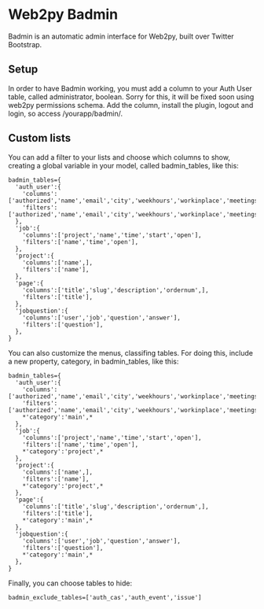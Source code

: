 # Web2py Badmin 

Badmin is an automatic admin interface for Web2py, built over Twitter Bootstrap.

## Setup

In order to have Badmin working, you must add a column to your Auth User table, called administrator, boolean. Sorry for this, it will be fixed soon using web2py permissions schema. Add the column, install the plugin, logout and login, so access /yourapp/badmin/.

## Custom lists

You can add a filter to your lists and choose which columns to show, creating a global variable in your model, called badmin_tables, like this:


    badmin_tables={
      'auth_user':{
        'columns':['authorized','name','email','city','weekhours','workinplace','meetings'],
        'filters':['authorized','name','email','city','weekhours','workinplace','meetings'],
      },
      'job':{
        'columns':['project','name','time','start','open'],
        'filters':['name','time','open'],
      },
      'project':{
        'columns':['name',],
        'filters':['name'],
      },
      'page':{
        'columns':['title','slug','description','ordernum',],
        'filters':['title'],
      },
      'jobquestion':{
        'columns':['user','job','question','answer'],
        'filters':['question'],
      },
    }

You can also customize the menus, classifing tables. For doing this, include a new property, category, in badmin_tables, like this:

    badmin_tables={
      'auth_user':{
        'columns':['authorized','name','email','city','weekhours','workinplace','meetings'],
        'filters':['authorized','name','email','city','weekhours','workinplace','meetings'],
        *'category':'main',*
      },
      'job':{
        'columns':['project','name','time','start','open'],
        'filters':['name','time','open'],
        *'category':'project',*
      },
      'project':{
        'columns':['name',],
        'filters':['name'],
        *'category':'project',*
      },
      'page':{
        'columns':['title','slug','description','ordernum',],
        'filters':['title'],
        *'category':'main',*
      },
      'jobquestion':{
        'columns':['user','job','question','answer'],
        'filters':['question'],
        *'category':'main',*
      },
    }

Finally, you can choose tables to hide:

    badmin_exclude_tables=['auth_cas','auth_event','issue']

